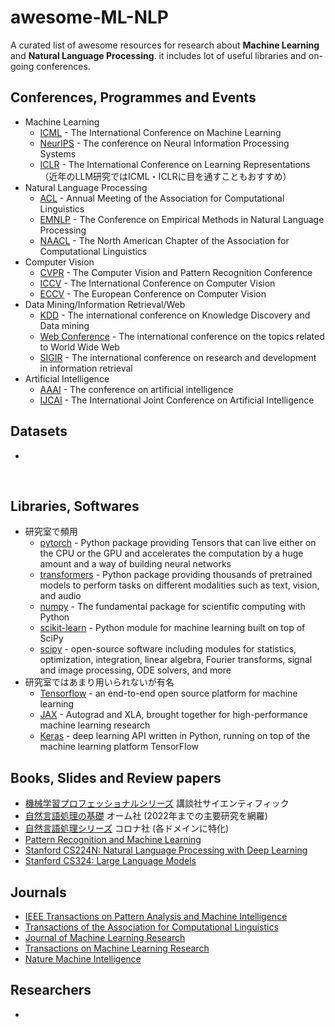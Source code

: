 # awesome-ML-NLP
A curated list of awesome resources for research about **Machine Learning** and **Natural Language Processing**. it includes lot of useful libraries and on-going conferences.
​
## Conferences, Programmes and Events
- Machine Learning
  - [ICML](https://icml.cc/Conferences/2023) - The International Conference on Machine Learning
  - [NeurIPS](https://nips.cc) - The conference on Neural Information Processing Systems
  - [ICLR](https://iclr.cc/Conferences/2023/CallForPapers) - The International Conference on Learning Representations
  （近年のLLM研究ではICML・ICLRに目を通すこともおすすめ）
​
- Natural Language Processing
  - [ACL](https://aclanthology.org/events/acl-2023/) - Annual Meeting of the Association for Computational Linguistics
  - [EMNLP](https://2023.emnlp.org) - The Conference on Empirical Methods in Natural Language Processing
  - [NAACL](https://naacl.org) - The North American Chapter of the Association for Computational Linguistics
​
​
- Computer Vision
  - [CVPR](https://cvpr.thecvf.com/Conferences/2023) - The Computer Vision and Pattern Recognition Conference
  - [ICCV](https://iccv2023.thecvf.com) - The International Conference on Computer Vision
  - [ECCV](https://eccv2022.ecva.net) - The European Conference on Computer Vision
​
​
- Data Mining/Information Retrieval/Web
  - [KDD](https://kdd.org/kdd2023/) - The international conference on Knowledge Discovery and Data mining
  - [Web Conference](https://archives.iw3c2.org/www2023/) - The international conference on the topics related to World Wide Web
  - [SIGIR](https://sigir.org/sigir2023/) - The international conference on research and development in information retrieval
​
​
- Artificial Intelligence
  - [AAAI](https://aaai-23.aaai.org) - The conference on artificial intelligence
  - [IJCAI](https://ijcai-23.org) - The International Joint Conference on Artificial Intelligence
 
## Datasets
- 
​
## Libraries, Softwares
- 研究室で頻用
  - [pytorch](https://github.com/pytorch/pytorch) - Python package providing Tensors that can live either on the CPU or the GPU and accelerates the computation by a huge amount and a way of building neural networks
  - [transformers](https://github.com/huggingface/transformers) - Python package providing thousands of pretrained models to perform tasks on different modalities such as text, vision, and audio
  - [numpy](https://github.com/numpy/numpy) - The fundamental package for scientific computing with Python
  - [scikit-learn](https://github.com/scikit-learn/scikit-learn) - Python module for machine learning built on top of SciPy
  - [scipy](https://github.com/scipy/scipy) - open-source software including modules for statistics, optimization, integration, linear algebra, Fourier transforms, signal and image processing, ODE solvers, and more
​
​
- 研究室ではあまり用いられないが有名
  - [Tensorflow](https://github.com/tensorflow/tensorflow) - an end-to-end open source platform for machine learning
  - [JAX](https://github.com/google/jax) - Autograd and XLA, brought together for high-performance machine learning research
  - [Keras](https://github.com/keras-team/keras) - deep learning API written in Python, running on top of the machine learning platform TensorFlow
​
## Books, Slides and Review papers
- [機械学習プロフェッショナルシリーズ](https://www.kspub.co.jp/book/series/S043.html) 講談社サイエンティフィック
- [自然言語処理の基礎](https://www.ohmsha.co.jp/book/9784274229008/) オーム社 (2022年までの主要研究を網羅)
- [自然言語処理シリーズ](https://www.coronasha.co.jp/np/result.html?ser=98) コロナ社 (各ドメインに特化)
- [Pattern Recognition and Machine Learning](https://www.microsoft.com/en-us/research/publication/pattern-recognition-machine-learning/)
- [Stanford CS224N: Natural Language Processing with Deep Learning](https://web.stanford.edu/class/cs224n/)
- [Stanford CS324: Large Language Models](https://bulletin.stanford.edu/courses/2233671)
​
## Journals
- [IEEE Transactions on Pattern Analysis and Machine Intelligence](https://ieeexplore.ieee.org/xpl/RecentIssue.jsp?punumber=34)
- [Transactions of the Association for Computational Linguistics](https://transacl.org/index.php/tacl)
- [Journal of Machine Learning Research](https://www.jmlr.org)
- [Transactions on Machine Learning Research](https://jmlr.org/tmlr/)
- [Nature Machine Intelligence](https://www.nature.com/natmachintell/)
​
## Researchers
- 
